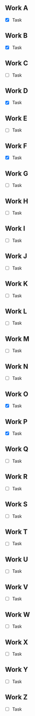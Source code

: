 ## Work A
- [x] Task

## Work B
- [x] Task

## Work C
- [ ] Task

## Work D
- [x] Task

## Work E
- [ ] Task

## Work F
- [x] Task

## Work G
- [ ] Task

## Work H
- [ ] Task

## Work I
- [ ] Task

## Work J
- [ ] Task

## Work K
- [ ] Task

## Work L
- [ ] Task

## Work M
- [ ] Task

## Work N
- [ ] Task

## Work O
- [x] Task

## Work P
- [x] Task

## Work Q
- [ ] Task

## Work R
- [ ] Task

## Work S
- [ ] Task

## Work T
- [ ] Task

## Work U
- [ ] Task

## Work V
- [ ] Task

## Work W
- [ ] Task

## Work X
- [ ] Task

## Work Y
- [ ] Task

## Work Z
- [ ] Task
